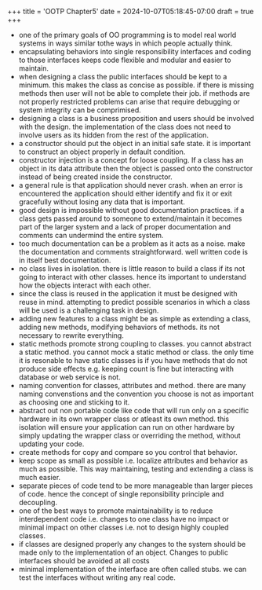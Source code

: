 +++
title = 'OOTP Chapter5'
date = 2024-10-07T05:18:45-07:00
draft = true
+++
* one of the primary goals of OO programming is to model real world systems in ways similar tothe ways in which people actually think.
* encapsulating behaviors into single responsibility interfaces and coding to those interfaces keeps code flexible and modular and easier to maintain.
* when designing a class the public interfaces should be kept to a minimum. this makes the class as concise as possible. if there is missing methods then user will not be able to complete their job. if methods are not properly restricted problems can arise that require debugging or system integrity can be comprimised.
* designing a class is a business proposition and users should be involved with the design. the implementation of the class does not need to involve users as its hidden from the rest of the application.
* a constructor should put the object in an initial safe state. it is important to construct an object properly in default condition.
* constructor injection is a concept for loose coupling. If a class has an object in its data attribute then the object is passed onto the constructor instead of being created inside the constructor.
* a general rule is that application should never crash. when an error is encountered the application should either identify and fix it or exit gracefully without losing any data that is important.
* good design is impossible without good documentation practices. if a class gets passed around to someone to extend/maintain it becomes part of the larger system and a lack of proper documentation and comments can undermind the entire system.
* too much documentation can be a problem as it acts as a noise. make the documentation and comments straightforward. well written code is in itself best documentation.
* no class lives in isolation. there is little reason to build a class if its not going to interact with other classes. hence its important to understand how the objects interact with each other.
* since the class is reused in the application it must be designed with reuse in mind. attempting to predict possible scenarios in which a class will be used is a challenging task in design.
* adding new features to a class might be as simple as extending a class, adding new methods, modifying behaviors of methods. its not necessary to rewrite everything.
* static methods promote strong coupling to classes. you cannot abstract a static method. you cannot mock a static method or class. the only time it is resonable to have static classes is if you have methods that do not produce side effects e.g. keeping count is fine but interacting with database or web service is not.
* naming convention for classes, attributes and method. there are many naming convenstions and the convention you choose is not as important as choosing one and sticking to it.
* abstract out non portable code like code that will run only on a specific hardware in its own wrapper class or atleast its own method. this isolation will ensure your application can run on other hardware by simply updating the wrapper class or overriding the method, without updating your code.
* create methods for copy and compare so you control that behavior.
* keep scope as small as possible i.e. localize attributes and behavior as much as possible. This way maintaining, testing and extending a class is much easier.
* separate pieces of code tend to be more manageable than larger pieces of code. hence the concept of single reponsibility principle and decoupling.
* one of the best ways to promote maintainability is to reduce interdependent code i.e. changes to one class have no impact or minimal impact on other classes i.e. not to design highly coupled classes.
* if classes are designed properly any changes to the system should be made only to the implementation of an object. Changes to public interfaces should be avoided at all costs
* minimal implementation of the interface are often called stubs. we can test the interfaces without writing any real code. 
